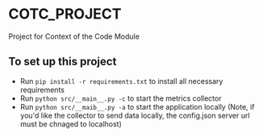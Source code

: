 # COTC_PROJECT
Project for Context of the Code Module 

## To set up this project
- Run ```pip install -r requirements.txt``` to install all necessary requirements
- Run ```python src/__main__.py -c``` to start the metrics collector
- Run ```python src/__maib__.py -a``` to start the application locally (Note, if you'd like the collector to send data locally, the config.json server url must be chnaged to localhost)
